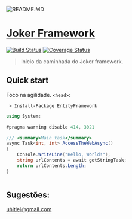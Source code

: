 ![README.MD](http://ap.imagensbrasil.org/images/2016/10/04/d52474b66a13b442bad2d4e9b58f9909.jpg)

# [Joker Framework](https://github.com/uhil-dotNet-estudos/GeradorArquivoDDD)
[![Build Status](https://travis-ci.org/uhil-dotNet-estudos/GeradorArquivoDDD.svg?branch=master)](https://travis-ci.org/uhil-dotNet-estudos/GeradorArquivoDDD)
[![Coverage Status](https://coveralls.io/repos/github/uhil-dotNet-estudos/ProjetoModeloDDD/badge.svg?branch=master)](https://coveralls.io/github/uhil-dotNet-estudos/ProjetoModeloDDD?branch=master)


> Inicio da caminhada do Joker framework.

## Quick start
Foco na agilidade.
`<head>`:



```DOS
 > Install-Package EntityFramework
```

```C#
using System;

#pragma warning disable 414, 3021

/// <summary>Main task</summary>
async Task<int, int> AccessTheWebAsync()
{
    Console.WriteLine("Hello, World!");
    string urlContents = await getStringTask;
    return urlContents.Length;
}
```


```javascript

```
## Sugestões:
uhitlei@gmail.com
